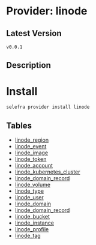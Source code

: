 # Provider: linode

## Latest Version 

```
v0.0.1
```
## Description 


# Install 

```
selefra provider install linode
```


## Tables 

- [linode_region](linode_region.md)
- [linode_event](linode_event.md)
- [linode_image](linode_image.md)
- [linode_token](linode_token.md)
- [linode_account](linode_account.md)
- [linode_kubernetes_cluster](linode_kubernetes_cluster.md)
- [linode_domain_record](linode_domain_record.md)
- [linode_volume](linode_volume.md)
- [linode_type](linode_type.md)
- [linode_user](linode_user.md)
- [linode_domain](linode_domain.md)
- [linode_domain_record](linode_domain_record.md)
- [linode_bucket](linode_bucket.md)
- [linode_instance](linode_instance.md)
- [linode_profile](linode_profile.md)
- [linode_tag](linode_tag.md)



